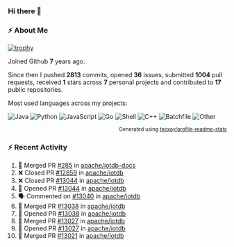 ### Hi there 👋

### :zap: About Me

[![trophy](https://github-profile-trophy.vercel.app/?username=HTHou&theme=onedark)](https://github.com/ryo-ma/github-profile-trophy)
   
Joined Github **7** years ago.

Since then I pushed **2813** commits, opened **36** issues, submitted **1004** pull requests, received **1** stars across **7** personal projects and contributed to **17** public repositories.

Most used languages across my projects:

![Java](https://img.shields.io/static/v1?style=flat-square&label=%E2%A0%80&color=555&labelColor=%23b07219&message=Java%EF%B8%B195.9%25)
![Python](https://img.shields.io/static/v1?style=flat-square&label=%E2%A0%80&color=555&labelColor=%233572A5&message=Python%EF%B8%B10.8%25)
![JavaScript](https://img.shields.io/static/v1?style=flat-square&label=%E2%A0%80&color=555&labelColor=%23f1e05a&message=JavaScript%EF%B8%B10.6%25)
![Go](https://img.shields.io/static/v1?style=flat-square&label=%E2%A0%80&color=555&labelColor=%2300ADD8&message=Go%EF%B8%B10.4%25)
![Shell](https://img.shields.io/static/v1?style=flat-square&label=%E2%A0%80&color=555&labelColor=%2389e051&message=Shell%EF%B8%B10.4%25)
![C++](https://img.shields.io/static/v1?style=flat-square&label=%E2%A0%80&color=555&labelColor=%23f34b7d&message=C%2B%2B%EF%B8%B10.4%25)
![Batchfile](https://img.shields.io/static/v1?style=flat-square&label=%E2%A0%80&color=555&labelColor=%23C1F12E&message=Batchfile%EF%B8%B10.3%25)
![Other](https://img.shields.io/static/v1?style=flat-square&label=%E2%A0%80&color=555&labelColor=%23ededed&message=Other%EF%B8%B10.7%25)

<p align="right"><sub>Generated using <a href="https://github.com/marketplace/actions/profile-readme-stats">teoxoy/profile-readme-stats</a></sub></p>


<!--![](https://github.com/HTHou/HTHou/blob/output/github-contribution-grid-snake.svg)-->

<!--![Haonan Hou's github stats](https://github-readme-stats.vercel.app/api?username=HTHou&count_private=true&show_icons=true&theme=onedark)-->

<!--![Haonan Hou's wakatime stats](https://github-readme-stats.vercel.app/api/wakatime?username=HTHou&layout=compact&theme=onedark)-->

<!--![Top Langs](https://github-readme-stats.vercel.app/api/top-langs/?username=HTHou&theme=onedark&layout=compact)-->

### :zap: Recent Activity
<!--START_SECTION:activity-->
1. 🎉 Merged PR [#285](https://github.com/apache/iotdb-docs/pull/285) in [apache/iotdb-docs](https://github.com/apache/iotdb-docs)
2. ❌ Closed PR [#12859](https://github.com/apache/iotdb/pull/12859) in [apache/iotdb](https://github.com/apache/iotdb)
3. ❌ Closed PR [#13044](https://github.com/apache/iotdb/pull/13044) in [apache/iotdb](https://github.com/apache/iotdb)
4. 💪 Opened PR [#13044](https://github.com/apache/iotdb/pull/13044) in [apache/iotdb](https://github.com/apache/iotdb)
5. 🗣 Commented on [#13040](https://github.com/apache/iotdb/issues/13040#issuecomment-2252365937) in [apache/iotdb](https://github.com/apache/iotdb)
6. 🎉 Merged PR [#13038](https://github.com/apache/iotdb/pull/13038) in [apache/iotdb](https://github.com/apache/iotdb)
7. 💪 Opened PR [#13038](https://github.com/apache/iotdb/pull/13038) in [apache/iotdb](https://github.com/apache/iotdb)
8. 🎉 Merged PR [#13027](https://github.com/apache/iotdb/pull/13027) in [apache/iotdb](https://github.com/apache/iotdb)
9. 💪 Opened PR [#13027](https://github.com/apache/iotdb/pull/13027) in [apache/iotdb](https://github.com/apache/iotdb)
10. 🎉 Merged PR [#13021](https://github.com/apache/iotdb/pull/13021) in [apache/iotdb](https://github.com/apache/iotdb)
<!--END_SECTION:activity-->

<!--
**HTHou/HTHou** is a ✨ _special_ ✨ repository because its `README.md` (this file) appears on your GitHub profile.

Here are some ideas to get you started:

- 🔭 I’m currently working on ...
- 🌱 I’m currently learning ...
- 👯 I’m looking to collaborate on ...
- 🤔 I’m looking for help with ...
- 💬 Ask me about ...
- 📫 How to reach me: ...
- 😄 Pronouns: ...
- ⚡ Fun fact: ...
-->
